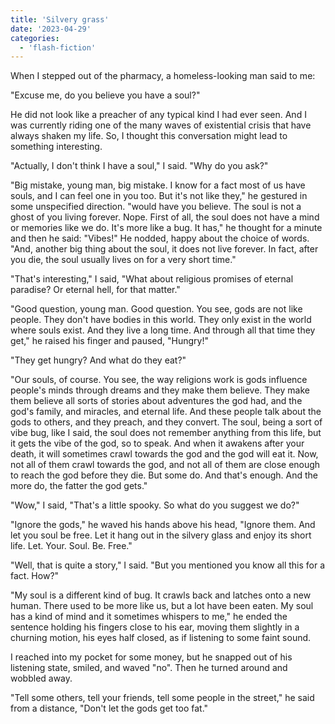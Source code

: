 ```yaml
---
title: 'Silvery grass'
date: '2023-04-29'
categories:
  - 'flash-fiction'
---
```


When I stepped out of the pharmacy, a homeless-looking man said to me:

<!-- truncate -->


"Excuse me, do you believe you have a soul?"

He did not look like a preacher of any typical kind I had ever seen. And I was
currently riding one of the many waves of existential crisis that have always
shaken my life. So, I thought this conversation might lead to something
interesting.

"Actually, I don't think I have a soul," I said. "Why do you ask?"

"Big mistake, young man, big mistake. I know for a fact most of us have souls,
and I can feel one in you too. But it's not like they," he gestured in some
unspecified direction. "would have you believe. The soul is not a ghost of you
living forever. Nope. First of all, the soul does not have a mind or memories
like we do. It's more like a bug. It has," he thought for a minute and then he
said: "Vibes!" He nodded, happy about the choice of words. "And, another big
thing about the soul, it does not live forever. In fact, after you die, the soul
usually lives on for a very short time."

"That's interesting," I said, "What about religious promises of eternal
paradise? Or eternal hell, for that matter."

"Good question, young man. Good question. You see, gods are not like people.
They don't have bodies in this world. They only exist in the world where souls
exist. And they live a long time. And through all that time they get," he raised
his finger and paused, "Hungry!"

"They get hungry? And what do they eat?"

"Our souls, of course. You see, the way religions work is gods influence
people's minds through dreams and they make them believe. They make them believe
all sorts of stories about adventures the god had, and the god's family, and
miracles, and eternal life. And these people talk about the gods to others, and
they preach, and they convert. The soul, being a sort of vibe bug, like I said,
the soul does not remember anything from this life, but it gets the vibe of the
god, so to speak. And when it awakens after your death, it will sometimes crawl
towards the god and the god will eat it. Now, not all of them crawl towards the
god, and not all of them are close enough to reach the god before they die. But
some do. And that's enough. And the more do, the fatter the god gets."

"Wow," I said, "That's a little spooky. So what do you suggest we do?"

"Ignore the gods," he waved his hands above his head, "Ignore them. And let you
soul be free. Let it hang out in the silvery glass and enjoy its short life.
Let. Your. Soul. Be. Free."

"Well, that is quite a story," I said. "But you mentioned you know all this for
a fact. How?"

"My soul is a different kind of bug. It crawls back and latches onto a new
human. There used to be more like us, but a lot have been eaten. My soul has a
kind of mind and it sometimes whispers to me," he ended the sentence holding his
fingers close to his ear, moving them slightly in a churning motion, his eyes
half closed, as if listening to some faint sound.

I reached into my pocket for some money, but he snapped out of his listening
state, smiled, and waved "no". Then he turned around and wobbled away.

"Tell some others, tell your friends, tell some people in the street," he said
from a distance, "Don't let the gods get too fat."
